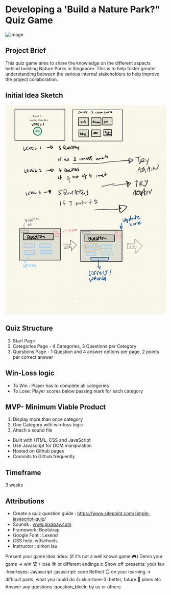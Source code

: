 # Developing a 'Build a Nature Park?" Quiz Game
![image](https://github.com/user-attachments/assets/7e0ca4ac-7044-4883-add7-c9194c9d51d4)


## Project Brief
This quiz game aims to share the knowledge on the different aspects behind building Nature Parks in Singapore. This is to help foster greater understanding between the various internal stakeholders to help improve the project collaboration. 

## Initial Idea Sketch
![First Idea Sketch](https://github.com/wenyu2310/Project-1-Quiz-Game/blob/main/Bullet%20Journal%20(1)-1.jpg)

## Quiz Structure 
1. Start Page
2. Categories Page - 4 Categories, 3 Questions per Category
3. Questions Page - 1 Question and 4 answer options per page, 2 points per correct answer

## Win-Loss logic
- To Win : Player has to complete all categories
- To Lose: Player scores below passing mark for each category

## MVP- Minimum Viable Product
1. Display more than once category
2. One Category with win-loss logic
3. Attach a sound file
- Built with HTML, CSS and JavaScript
- Use Javascript for DOM manipulation
- Hosted on Github pages
- Commits to Github frequently
  
## Timeframe
3 weeks

## Attributions
- Create a quiz question guide : https://www.sitepoint.com/simple-javascript-quiz/
- Sounds : www.pixabay.com
- Framework: Bootstrap 
- Google Font : Lexend
- CSS help: w3schools
- Instructor : simon lau




  
Present your game idea :idea:  (if it’s not a well known game :video_game:)
Demo your game -> win :trophy: / lose :cry: or different endings :end:
Show off  :presents: your fav :hearteyes: Javascript :javascript:  code
Reflect :mirror: on your learning -> difficult parts, what you could do :+1::skin-tone-3: better, future :crystal_ball:  plans etc
Answer any questions :question_block: by us or others
